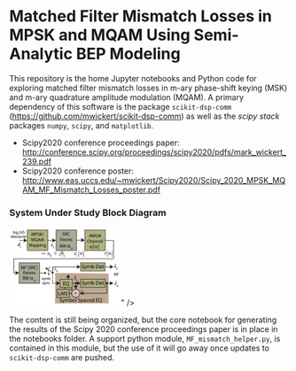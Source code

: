# Matched Filter Mismatch Losses in MPSK and MQAM Using Semi-Analytic BEP Modeling

This repository is the home Jupyter notebooks and Python code for exploring matched filter mismatch losses in m-ary phase-shift keying (MSK) and m-ary quadrature amplitude modulation (MQAM). A primary dependency of this software is the package `scikit-dsp-comm` (https://github.com/mwickert/scikit-dsp-comm) as well as the *scipy stack* packages `numpy`, `scipy`, and `matplotlib`.

* Scipy2020 conference proceedings paper: http://conference.scipy.org/proceedings/scipy2020/pdfs/mark_wickert_239.pdf
* Scipy2020 conference poster: http://www.eas.uccs.edu/~mwickert/Scipy2020/Scipy_2020_MPSK_MQAM_MF_Mismatch_Losses_poster.pdf 

### System Under Study Block Diagram

<img src="images/Block1.png" width="40%" height="40%">" />

The content is still being organized, but the core notebook for generating the results of the Scipy 2020 conference proceedings paper is in place in the notebooks folder. A support python module, `MF_mismatch_helper.py`, is contained in this module, but the use of it will go away once updates to `scikit-dsp-comm` are pushed.
